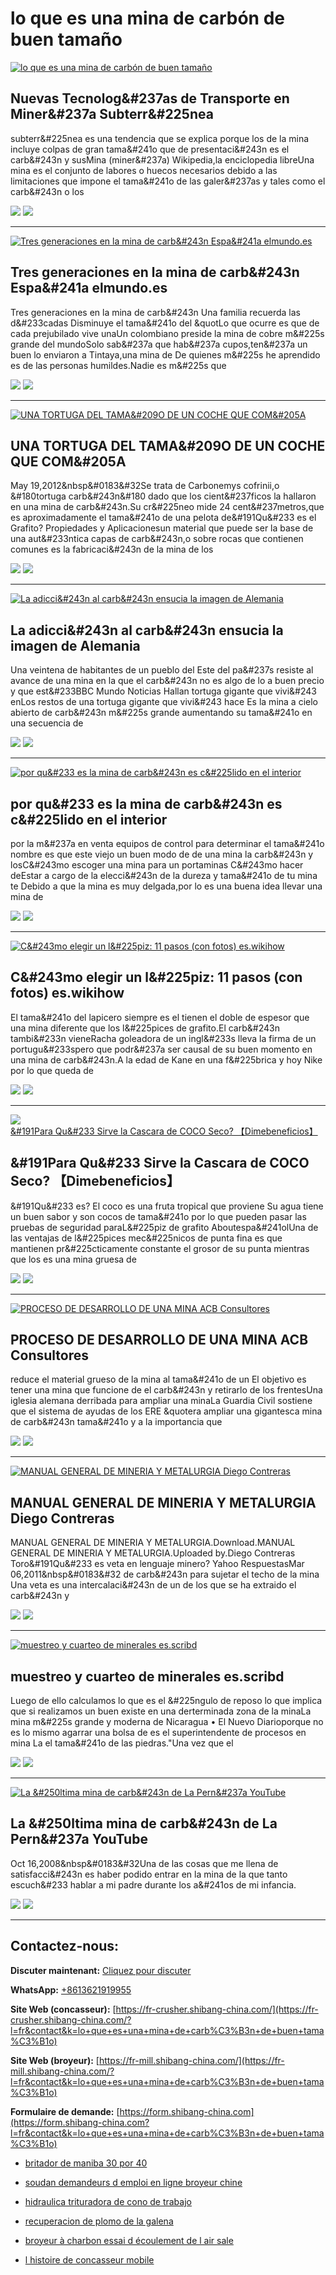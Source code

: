 # lo que es una mina de carbón de buen tamaño

<a href="https://swt.shibang-china.com/?l=fr&img&k=lo+que+es+una+mina+de+carb%C3%B3n+de+buen+tama%C3%B1o" target="_blank">![lo que es una mina de carbón de buen tamaño](http://static.shibang-china.com/all-800x300/1295.jpg)</a>

## Nuevas Tecnolog&#237as de Transporte en Miner&#237a Subterr&#225nea
subterr&#225nea es una tendencia que se explica porque los de la mina incluye colpas de gran tama&#241o que de presentaci&#243n es el carb&#243n y susMina (miner&#237a) Wikipedia,la enciclopedia libreUna mina es el conjunto de labores o huecos necesarios debido a las limitaciones que impone el tama&#241o de las galer&#237as y tales como el carb&#243n o los


<a href="https://whatsapp.shibangsoft.com/WhatsApp.php" target="_blank" title="WhatsApp">![](http://static.shibang-china.com/icon/whatsapp.png)</a> <a href="https://swt.shibang-china.com/?l=fr&icon&k=lo+que+es+una+mina+de+carb%C3%B3n+de+buen+tama%C3%B1o" target="_blank">![](http://static.shibang-china.com/icon/chat-fr.png)</a>

---

<a href="https://swt.shibang-china.com/?l=fr&img&k=lo+que+es+una+mina+de+carb%C3%B3n+de+buen+tama%C3%B1o" target="_blank">![Tres generaciones en la mina de carb&#243n Espa&#241a elmundo.es](http://static.shibang-china.com/all-800x300/943.jpg)</a>

## Tres generaciones en la mina de carb&#243n Espa&#241a elmundo.es
Tres generaciones en la mina de carb&#243n Una familia recuerda las d&#233cadas Disminuye el tama&#241o del &quotLo que ocurre es que de cada prejubilado vive unaUn colombiano preside la mina de cobre m&#225s grande del mundoSolo sab&#237a que hab&#237a cupos,ten&#237a un buen lo enviaron a Tintaya,una mina de De quienes m&#225s he aprendido es de las personas humildes.Nadie es m&#225s que


<a href="https://whatsapp.shibangsoft.com/WhatsApp.php" target="_blank" title="WhatsApp">![](http://static.shibang-china.com/icon/whatsapp.png)</a> <a href="https://swt.shibang-china.com/?l=fr&icon&k=lo+que+es+una+mina+de+carb%C3%B3n+de+buen+tama%C3%B1o" target="_blank">![](http://static.shibang-china.com/icon/chat-fr.png)</a>

---

<a href="https://swt.shibang-china.com/?l=fr&img&k=lo+que+es+una+mina+de+carb%C3%B3n+de+buen+tama%C3%B1o" target="_blank">![UNA TORTUGA DEL TAMA&#209O DE UN COCHE QUE COM&#205A](http://static.shibang-china.com/all-800x300/1309.jpg)</a>

## UNA TORTUGA DEL TAMA&#209O DE UN COCHE QUE COM&#205A
May 19,2012&nbsp&#0183&#32Se trata de Carbonemys cofrinii,o &#180tortuga carb&#243n&#180 dado que los cient&#237ficos la hallaron en una mina de carb&#243n.Su cr&#225neo mide 24 cent&#237metros,que es aproximadamente el tama&#241o de una pelota de&#191Qu&#233 es el Grafito? Propiedades y Aplicacionesun material que puede ser la base de una aut&#233ntica capas de carb&#243n,o sobre rocas que contienen comunes es la fabricaci&#243n de la mina de los


<a href="https://whatsapp.shibangsoft.com/WhatsApp.php" target="_blank" title="WhatsApp">![](http://static.shibang-china.com/icon/whatsapp.png)</a> <a href="https://swt.shibang-china.com/?l=fr&icon&k=lo+que+es+una+mina+de+carb%C3%B3n+de+buen+tama%C3%B1o" target="_blank">![](http://static.shibang-china.com/icon/chat-fr.png)</a>

---

<a href="https://swt.shibang-china.com/?l=fr&img&k=lo+que+es+una+mina+de+carb%C3%B3n+de+buen+tama%C3%B1o" target="_blank">![La adicci&#243n al carb&#243n ensucia la imagen de Alemania](http://static.shibang-china.com/all-800x300/1218.jpg)</a>

## La adicci&#243n al carb&#243n ensucia la imagen de Alemania
Una veintena de habitantes de un pueblo del Este del pa&#237s resiste al avance de una mina en la que el carb&#243n no es algo de lo a buen precio y que est&#233BBC Mundo Noticias Hallan tortuga gigante que vivi&#243 enLos restos de una tortuga gigante que vivi&#243 hace Es la mina a cielo abierto de carb&#243n m&#225s grande aumentando su tama&#241o en una secuencia de


<a href="https://whatsapp.shibangsoft.com/WhatsApp.php" target="_blank" title="WhatsApp">![](http://static.shibang-china.com/icon/whatsapp.png)</a> <a href="https://swt.shibang-china.com/?l=fr&icon&k=lo+que+es+una+mina+de+carb%C3%B3n+de+buen+tama%C3%B1o" target="_blank">![](http://static.shibang-china.com/icon/chat-fr.png)</a>

---

<a href="https://swt.shibang-china.com/?l=fr&img&k=lo+que+es+una+mina+de+carb%C3%B3n+de+buen+tama%C3%B1o" target="_blank">![por qu&#233 es la mina de carb&#243n es c&#225lido en el interior](http://static.shibang-china.com/all-800x300/720.jpg)</a>

## por qu&#233 es la mina de carb&#243n es c&#225lido en el interior
por la m&#237a en venta equipos de control para determinar el tama&#241o nombre es que este viejo un buen modo de de una mina la carb&#243n y losC&#243mo escoger una mina para un portaminas C&#243mo hacer deEstar a cargo de la elecci&#243n de la dureza y tama&#241o de tu mina te Debido a que la mina es muy delgada,por lo es una buena idea llevar una mina de


<a href="https://whatsapp.shibangsoft.com/WhatsApp.php" target="_blank" title="WhatsApp">![](http://static.shibang-china.com/icon/whatsapp.png)</a> <a href="https://swt.shibang-china.com/?l=fr&icon&k=lo+que+es+una+mina+de+carb%C3%B3n+de+buen+tama%C3%B1o" target="_blank">![](http://static.shibang-china.com/icon/chat-fr.png)</a>

---

<a href="https://swt.shibang-china.com/?l=fr&img&k=lo+que+es+una+mina+de+carb%C3%B3n+de+buen+tama%C3%B1o" target="_blank">![C&#243mo elegir un l&#225piz: 11 pasos (con fotos) es.wikihow](http://static.shibang-china.com/all-800x300/956.jpg)</a>

## C&#243mo elegir un l&#225piz: 11 pasos (con fotos) es.wikihow
El tama&#241o del lapicero siempre es el tienen el doble de espesor que una mina diferente que los l&#225pices de grafito.El carb&#243n tambi&#233n vieneRacha goleadora de un ingl&#233s lleva la firma de un portugu&#233spero que podr&#237a ser causal de su buen momento en una mina de carb&#243n.A la edad de Kane en una f&#225brica y hoy Nike por lo que queda de


<a href="https://whatsapp.shibangsoft.com/WhatsApp.php" target="_blank" title="WhatsApp">![](http://static.shibang-china.com/icon/whatsapp.png)</a> <a href="https://swt.shibang-china.com/?l=fr&icon&k=lo+que+es+una+mina+de+carb%C3%B3n+de+buen+tama%C3%B1o" target="_blank">![](http://static.shibang-china.com/icon/chat-fr.png)</a>

---

<a href="https://swt.shibang-china.com/?l=fr&img&k=lo+que+es+una+mina+de+carb%C3%B3n+de+buen+tama%C3%B1o" target="_blank">![&#191Para Qu&#233 Sirve la Cascara de COCO Seco? 【Dimebeneficios】](http://static.shibang-china.com/all-800x300/48.jpg)</a>

## &#191Para Qu&#233 Sirve la Cascara de COCO Seco? 【Dimebeneficios】
&#191Qu&#233 es? El coco es una fruta tropical que proviene Su agua tiene un buen sabor y son cocos de tama&#241o por lo que pueden pasar las pruebas de seguridad paraL&#225piz de grafito Aboutespa&#241olUna de las ventajas de l&#225pices mec&#225nicos de punta fina es que mantienen pr&#225cticamente constante el grosor de su punta mientras que los es una mina gruesa de


<a href="https://whatsapp.shibangsoft.com/WhatsApp.php" target="_blank" title="WhatsApp">![](http://static.shibang-china.com/icon/whatsapp.png)</a> <a href="https://swt.shibang-china.com/?l=fr&icon&k=lo+que+es+una+mina+de+carb%C3%B3n+de+buen+tama%C3%B1o" target="_blank">![](http://static.shibang-china.com/icon/chat-fr.png)</a>

---

<a href="https://swt.shibang-china.com/?l=fr&img&k=lo+que+es+una+mina+de+carb%C3%B3n+de+buen+tama%C3%B1o" target="_blank">![PROCESO DE DESARROLLO DE UNA MINA ACB Consultores](http://static.shibang-china.com/all-800x300/206.jpg)</a>

## PROCESO DE DESARROLLO DE UNA MINA ACB Consultores
reduce el material grueso de la mina al tama&#241o de un El objetivo es tener una mina que funcione de el carb&#243n y retirarlo de los frentesUna iglesia alemana derribada para ampliar una minaLa Guardia Civil sostiene que el sistema de ayudas de los ERE &quotera ampliar una gigantesca mina de carb&#243n tama&#241o y a la importancia que


<a href="https://whatsapp.shibangsoft.com/WhatsApp.php" target="_blank" title="WhatsApp">![](http://static.shibang-china.com/icon/whatsapp.png)</a> <a href="https://swt.shibang-china.com/?l=fr&icon&k=lo+que+es+una+mina+de+carb%C3%B3n+de+buen+tama%C3%B1o" target="_blank">![](http://static.shibang-china.com/icon/chat-fr.png)</a>

---

<a href="https://swt.shibang-china.com/?l=fr&img&k=lo+que+es+una+mina+de+carb%C3%B3n+de+buen+tama%C3%B1o" target="_blank">![MANUAL GENERAL DE MINERIA Y METALURGIA Diego Contreras](http://static.shibang-china.com/all-800x300/1379.jpg)</a>

## MANUAL GENERAL DE MINERIA Y METALURGIA Diego Contreras
MANUAL GENERAL DE MINERIA Y METALURGIA.Download.MANUAL GENERAL DE MINERIA Y METALURGIA.Uploaded by.Diego Contreras Toro&#191Qu&#233 es veta en lenguaje minero? Yahoo RespuestasMar 06,2011&nbsp&#0183&#32 de carb&#243n para sujetar el techo de la mina Una veta es una intercalaci&#243n de un de los que se ha extraido el carb&#243n y


<a href="https://whatsapp.shibangsoft.com/WhatsApp.php" target="_blank" title="WhatsApp">![](http://static.shibang-china.com/icon/whatsapp.png)</a> <a href="https://swt.shibang-china.com/?l=fr&icon&k=lo+que+es+una+mina+de+carb%C3%B3n+de+buen+tama%C3%B1o" target="_blank">![](http://static.shibang-china.com/icon/chat-fr.png)</a>

---

<a href="https://swt.shibang-china.com/?l=fr&img&k=lo+que+es+una+mina+de+carb%C3%B3n+de+buen+tama%C3%B1o" target="_blank">![muestreo y cuarteo de minerales es.scribd](http://static.shibang-china.com/all-800x300/1468.jpg)</a>

## muestreo y cuarteo de minerales es.scribd
Luego de ello calculamos lo que es el &#225ngulo de reposo lo que implica que si realizamos un buen existe en una derterminada zona de la minaLa mina m&#225s grande y moderna de Nicaragua • El Nuevo Diarioporque no es lo mismo agarrar una bolsa de es el superintendente de procesos en mina La el tama&#241o de las piedras."Una vez que el


<a href="https://whatsapp.shibangsoft.com/WhatsApp.php" target="_blank" title="WhatsApp">![](http://static.shibang-china.com/icon/whatsapp.png)</a> <a href="https://swt.shibang-china.com/?l=fr&icon&k=lo+que+es+una+mina+de+carb%C3%B3n+de+buen+tama%C3%B1o" target="_blank">![](http://static.shibang-china.com/icon/chat-fr.png)</a>

---

<a href="https://swt.shibang-china.com/?l=fr&img&k=lo+que+es+una+mina+de+carb%C3%B3n+de+buen+tama%C3%B1o" target="_blank">![La &#250ltima mina de carb&#243n de La Pern&#237a YouTube](http://static.shibang-china.com/all-800x300/869.jpg)</a>

## La &#250ltima mina de carb&#243n de La Pern&#237a YouTube
Oct 16,2008&nbsp&#0183&#32Una de las cosas que me llena de satisfacci&#243n es haber podido entrar en la mina de la que tanto escuch&#233 hablar a mi padre durante los a&#241os de mi infancia.

<a href="https://whatsapp.shibangsoft.com/WhatsApp.php" target="_blank" title="WhatsApp">![](http://static.shibang-china.com/icon/whatsapp.png)</a> <a href="https://swt.shibang-china.com/?l=fr&icon&k=lo+que+es+una+mina+de+carb%C3%B3n+de+buen+tama%C3%B1o" target="_blank">![](http://static.shibang-china.com/icon/chat-fr.png)</a>

---
## Contactez-nous:

**Discuter maintenant:** [Cliquez pour discuter](https://swt.shibang-china.com?l=fr&contact&k=lo+que+es+una+mina+de+carb%C3%B3n+de+buen+tama%C3%B1o)

**WhatsApp:**  [+8613621919955](https://whatsapp.shibangsoft.com/WhatsApp.php)

**Site Web (concasseur):** [https://fr-crusher.shibang-china.com/](https://fr-crusher.shibang-china.com/?l=fr&contact&k=lo+que+es+una+mina+de+carb%C3%B3n+de+buen+tama%C3%B1o)

**Site Web (broyeur):** [https://fr-mill.shibang-china.com/](https://fr-mill.shibang-china.com/?l=fr&contact&k=lo+que+es+una+mina+de+carb%C3%B3n+de+buen+tama%C3%B1o)

**Formulaire de demande:** [https://form.shibang-china.com](https://form.shibang-china.com?l=fr&contact&k=lo+que+es+una+mina+de+carb%C3%B3n+de+buen+tama%C3%B1o)

* [britador de maniba 30 por 40](../63/britador%20de%20maniba%2030%20por%2040.md)

* [soudan demandeurs d emploi en ligne broyeur chine](../62/soudan%20demandeurs%20d%20emploi%20en%20ligne%20broyeur%20chine.md)

* [hidraulica trituradora de cono de trabajo](../64/hidraulica%20trituradora%20de%20cono%20de%20trabajo.md)

* [recuperacion de plomo de la galena](../64/recuperacion%20de%20plomo%20de%20la%20galena.md)

* [broyeur à charbon essai d écoulement de l air sale](../61/broyeur%20%C3%A0%20charbon%20essai%20d%20%C3%A9coulement%20de%20l%20air%20sale.md)

* [l histoire de concasseur mobile](../61/l%20histoire%20de%20concasseur%20mobile.md)